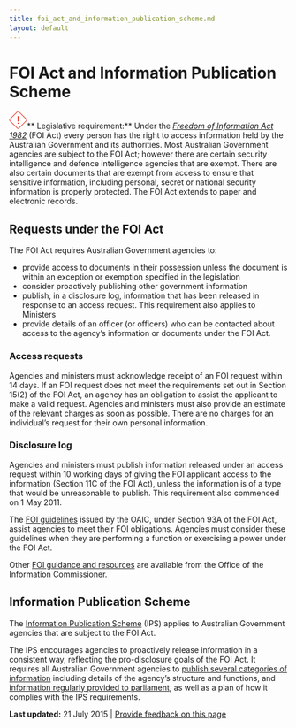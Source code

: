 ```yaml
---
title: foi_act_and_information_publication_scheme.md
layout: default
---
```

FOI Act and Information Publication Scheme
==========================================

![Important](../../../sites/g/files/net466/f/styles/large/public/importanticon.png%3Fitok=9UI4A82t "Important")** Legislative requirement:** Under the [*Freedom of Information Act 1982*](http://www.austlii.edu.au/au/legis/cth/consol_act/foia1982222/) (FOI Act) every person has the right to access information held by the Australian Government and its authorities. Most Australian Government agencies are subject to the FOI Act; however there are certain security intelligence and defence intelligence agencies that are exempt. There are also certain documents that are exempt from access to ensure that sensitive information, including personal, secret or national security information is properly protected. The FOI Act extends to paper and electronic records.

Requests under the FOI Act
--------------------------

The FOI Act requires Australian Government agencies to:

-   provide access to documents in their possession unless the document is within an exception or exemption specified in the legislation
-   consider proactively publishing other government information
-   publish, in a disclosure log, information that has been released in response to an access request. This requirement also applies to Ministers
-   provide details of an officer (or officers) who can be contacted about access to the agency’s information or documents under the FOI Act.

### Access requests

Agencies and ministers must acknowledge receipt of an FOI request within 14 days. If an FOI request does not meet the requirements set out in Section 15(2) of the FOI Act, an agency has an obligation to assist the applicant to make a valid request. Agencies and ministers must also provide an estimate of the relevant charges as soon as possible. There are no charges for an individual’s request for their own personal information.

### Disclosure log

Agencies and ministers must publish information released under an access request within 10 working days of giving the FOI applicant access to the information (Section 11C of the FOI Act), unless the information is of a type that would be unreasonable to publish. This requirement also commenced on 1 May 2011.

The [FOI guidelines](http://www.oaic.gov.au/freedom-of-information/applying-the-foi-act/foi-guidelines/) issued by the OAIC, under Section 93A of the FOI Act, assist agencies to meet their FOI obligations. Agencies must consider these guidelines when they are performing a function or exercising a power under the FOI Act.

Other [FOI guidance and resources](http://www.oaic.gov.au/freedom-of-information/foi-resources/freedom-of-information-agency-resources/) are available from the Office of the Information Commissioner.

Information Publication Scheme
------------------------------

The [Information Publication Scheme](http://www.oaic.gov.au/freedom-of-information/freedom-of-information-act/the-information-publication-scheme) (IPS) applies to Australian Government agencies that are subject to the FOI Act.

The IPS encourages agencies to proactively release information in a consistent way, reflecting the pro-disclosure goals of the FOI Act. It requires all Australian Government agencies to [publish several categories of information](http://www.oaic.gov.au/freedom-of-information/freedom-of-information-act/the-information-publication-scheme) including details of the agency’s structure and functions, and [information regularly provided to parliament](http://www.dpmc.gov.au/pmc/publication/guidelines-presentation-documents-parliament), as well as a plan of how it complies with the IPS requirements.

**Last updated:** 21 July 2015 | [Provide feedback on this page](../../../feedback%3Furl_from=FoI.html)

